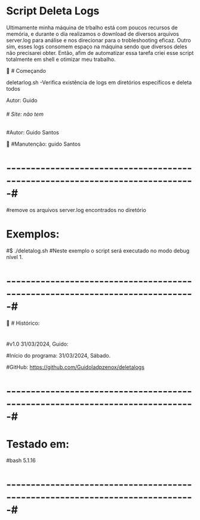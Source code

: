 <h1>Script Deleta Logs</h1>

Ultimamente minha máquina de trbalho está com poucos recursos de memória, e durante o dia realizamos o download de diversos arquivos server.log para análise e nos direcionar para o trobleshooting eficaz. Outro sim, esses logs consomem espaço na máquina sendo que diversos deles não precisarei obter. Então, afim de automatizar essa tarefa criei esse script totalmente em shell e otimizar meu trabalho.

🚀 # Começando

deletarlog.sh -Verifica existência de logs em diretórios específicos e deleta todos

Autor: Guido

###### # Site:       não tem
#Autor:      Guido Santos

🤟 #Manutenção: guido Santos
#
# -----------------------------------------------------------------------------#
#remove os arquivos server.log encontrados no diretório
#
#  Exemplos:
#$ ./deletalog.sh
#Neste exemplo o script será executado no modo debug nível 1.
# -----------------------------------------------------------------------------#
📄 # Histórico:
#
#v1.0 31/03/2024, Guido:

#Início do programa: 31/03/2024, Sábado.

#GitHub: https://github.com/Guidoladpzenox/deletalogs
# -----------------------------------------------------------------------------#
# Testado em:
#bash 5.1.16
# -----------------------------------------------------------------------------#
